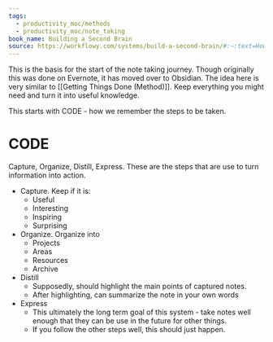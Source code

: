 ```yaml
---
tags:
  - productivity_moc/methods
  - productivity_moc/note_taking
book_name: Building a Second Brain
source: https://workflowy.com/systems/build-a-second-brain/#:~:text=How%20building%20a%20second%20brain,these%20steps%20in%20the%20system.&text=The%20first%20step%20in%20BASB,want%20in%20your%20second%20brain.
---
```


This is the basis for the start of the note taking journey. Though originally this was done on Evernote, it has moved over to Obsidian. The idea here is very similar to [[Getting Things Done (Method)]]. Keep everything you might need and turn it into useful knowledge.

This starts with CODE - how we remember the steps to be taken. 
# CODE
Capture, Organize, Distill, Express. These are the steps that are use to turn information into action.

* Capture. Keep if it is:
	* Useful
	* Interesting
	* Inspiring
	* Surprising
* Organize. Organize into
	* Projects
	* Areas
	* Resources
	* Archive
* Distill
	* Supposedly, should highlight the main points of captured notes.
	* After highlighting, can summarize the note in your own words
*  Express
	* This ultimately the long term goal of this system - take notes well enough that they can be use in the future for other things.
	* If you follow the other steps well, this should just happen.
